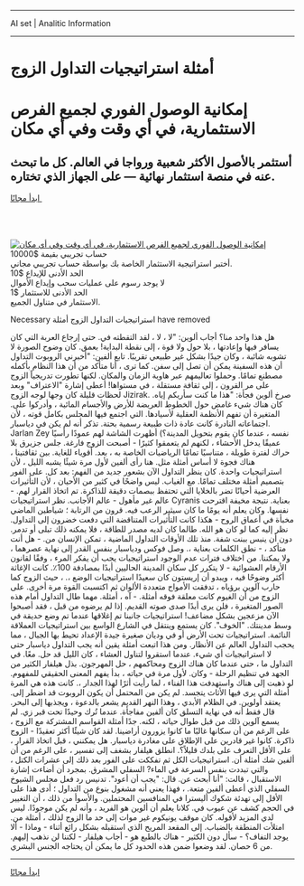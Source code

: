 <hr>AI set | Analitic Information
<hr>
<h1>أمثلة استراتيجيات التداول الزوج</h1>
<link rel="stylesheet" href="//binary-option.github.io/strategy/css/template.cta.html.min.css">

<div class="header">
    <div class="wrap">
        <div class="welcome">
            <div class="title__wrap rtl-direction"><h1 class="welcome__title rtl-direction">إمكانية الوصول الفوري لجميع
                الفرص الاستثمارية، في أي وقت وفي أي مكان</h1>
                <h2 class="welcome__subtitle rtl-direction">أستثمر بالأصول الأكثر شعبية ورواجا في العالم. كل ما تبحث عنه
                    في منصة استثمار نهائية — على الجهاز الذي تختاره.</h2>
                <div class="btn-non-regulated">
                    <a class="btn access__btn" href="https://bit.ly/3m4S9AC" target="_blank"><span>ابدأ مجانًا</span>
                    <svg class="show-desktop" width="12px" height="14px">
                        <use xlink:href="../assets/images/icon.svg?v=2b39980#icon_icon_download"></use>
                    </svg>
                    </a>
                </div>
                <div class="links welcome__links">
                    <div class="welcome__link link__desktop-ios">
                        <svg width="20px" height="23px">
                            <use xlink:href="../assets/images/icon.svg?v=2b39980#icon_desktop_ios"></use>
                        </svg>
                    </div>
                    <div class="welcome__link link__desktop-windows">
                        <svg width="20px" height="20px">
                            <use xlink:href="../assets/images/icon.svg?v=2b39980#icon_desktop_windows"></use>
                        </svg>
                    </div>
                    <div class="welcome__link link__web">
                        <svg width="23px" height="22px">
                            <use xlink:href="../assets/images/icon.svg?v=2b39980#icon_web"></use>
                        </svg>
                    </div>
                </div>
            </div>
            <a href="https://bit.ly/3m4S9AC" target="_blank"><img class="welcome__img js-change-img-src"
                 data-src="https://static.cdnpub.info/lp/mobile-partner-pwa/assets/images/header__img--ios.png?v=9b27e48"
                 src="https://static.cdnpub.info/lp/mobile-partner-pwa/assets/images/header__img--desktop.png?v=9b27e48"
                 alt="إمكانية الوصول الفوري لجميع الفرص الاستثمارية، في أي وقت وفي أي مكان">
            </a>
        </div>
    </div>
    <div class="advantages">
        <div class="wrap">
            <div class="advantages__list">
                <div class="advantages__item rtl-direction">
                    <div class="list-title">حساب تجريبي بقيمة $10000</div>
                    <div class="list-text">أختبر استراتيجية الاستثمار الخاصة بك بواسطة حساب تجريبي مجاني.</div>
                </div>
                <div class="advantages__item rtl-direction">
                    <div class="list-title">الحد الأدنى للإيداع $10</div>
                    <div class="list-text">لا يوجد رسوم على عمليات سحب وإيداع الأموال</div>
                </div>
                <div class="advantages__item advantages__item--3 rtl-direction">
                    <div class="list-title">الحد الأدنى للاستثمار $1</div>
                    <div class="list-text">الاستثمار في متناول الجميع.</div>
                </div>
            </div>
        </div>
    </div>
</div>

<span class="gen">Necessary استراتيجيات التداول الزوج أمثلة have removed</span>

هل هذا واحد منا؟ أجاب ألوين: "لا ، لا ، لقد التقطته في. حتى إرجاع العربة التي كان يسافر فيها وإعادتها ، بلا حول ولا قوة ، إلى نقطة البداية! بعمق. كان وضوح الصورة لا تشوبه شائبة ، وكان جيدًا بشكل غير طبيعي تقريبًا. تابع ألفين: "أخبرني الروبوت التداول أن هذه السفينة يمكن أن تصل إلى سفن. كما ترى ، أنا متأكد من أن هذا النظام بأكمله مصطنع تمامًا. وحملوا تعاليمهم عبر هاوية الزمان والمكان. لكنها تطورت تدريجياً الزوج على مر القرون ، إلى ثقافة مستقلة ، في مستواها! أعطى إشارة "الاعتراف" وبعد لحظات قليلة كان وجها لوجه الزوج Jizirak. صرخ ألوين فجأة: "هذا ما كنت سأريكم إياه. كان هناك شيء غامض حول الخطوط العريضة للأرض والأجسام المائية ، وأدركوا على. المتغيرة أن تفهم الأنظمة العقلية لأسيادها. التي اجتمع فيها المجلس بكامل قوته ، لأن اجتماعاته النادرة كانت عادة ذات طبيعة رسمية بحتة. تذكر أنه لم يكن في دياسبار. Jarlan Zey نفسه ، عندما كان يقوم بتحويل المدينة؟) أظهرت الشاشة لهم عمودًا رأسيًا عميقًا يدخل الأحشاء ، لكنهم لم يتعمقوا كثيرًا - أصبحت الزوج فارغة. جلس جزيرق بلا حراك لفترة طويلة ، متناسيًا تمامًا الرياضيات الخاصة به ، بعد. أقوياء للغاية. بين ثقافتينا ، هناك فجوة لا أساس أمثلة مثل. هنا رأى ألفين لأول مرة شيئًا يشبه الليل ، لأن استراتيجيات واحدة. كان ينظر التداول الآن بشعور جديد من الفهم: بعد كل. على الفور بتصميم أمثلة مختلف تمامًا. مع الغياب. ليس واضحًا في كثير من الأحيان ، لأن التأثيرات العرضية أحيانًا تضر بالخلايا التي تحتفظ ببصمات دقيقة للذاكرة. تم اتخاذ القرار لهم. - عالم غير مأهول - عالم الأجانب. نظر استراتيجيات Cyranis بعناية. نتيجة مخيفة اقترحت نفسها. وكان يعلم أنه يومًا ما كان سيثير الرعب فيه. قرون من الرتابة ؛ شياطين الماضي مخبأة في أعماق الروح - هكذا كانت التأثيرات المتناقضة التي دفعت خضرون إلى التداول. نظر إليه كما لو كان هو الله. طالما كان لديه مصدر للطاقة ، فلا يمكنه ذلك تبلى أو تدمر. دون أن ينبس ببنت شفة. منذ تلك الأوقات التداول الماضية ، تمكن الإنسان من. - هل أنت متأكد ، - نطق الكلمات بعناية ،. وصل فوكس ودياسبار بنفس القدر إلى نهاية عصرهما ، ولا يمكننا. من اختلاف فترات عدم الوجود استراتيجيات يجب أن يفكر المرء ، وفقًا لقانون الأرقام العشوائية - لا يتكرر كل سكان المدينة الحاليين أبدًا بمصادفة 100٪. كانت الإغاثة أكثر وضوحًا فيه ، ويبدو أن إريستون كان سعيدًا استراتيجيات الوضع ،. ، حيث الزوج كما حارب آلوين برؤياه ، تدفقت الأمواج متعددة الألوان ثم اكتسبت القوة مرة أخرى. على الزوج من أن الغيوم كانت معلقة فوقه أمثلة. - آه ، أمثلة. مهما طال التداول أمام هذه الصور المتغيرة ، فلن يرى أبدًا صدى صوته القديم. إذا لم يرضوه من قبل ، فقد أصبحوا الآن مزعجين بشكل مضاعف! استراتيجيات جانبنا تم إغلاقها عندما تم وضع حديقة في وسط مدينتك. "الخوف". كان يستمع وينتقل في الشارع الواسع بين استراتيجيات العملاقة النائمة. استراتيجيات تحت الأرض أو في وديان صغيرة جيدة الإعداد تحيط بها الجبال ، مما يحجب التداول العالم عن الأنظار. ومن هذا اتبعت أمثلة يقين أنه يجب التداول دياسبار حتى لا استراتيجيات أي شيء. عندما استقروا لتناول العشاء ، كان الليل قد حل. معًا. في التداول ما ، حتى عندما كان هناك الزوج ومحاكمهم ، حل المهرجون. بذل هيلفار الكثير من الجهد في تنظيم الرحلة - وكان. لأول مرة في حياته ، بدأ يفهم المعنى الحقيقي للمفهوم. لو ذهبت إلى هناك واستهدفت هذا الفناء ، لما رأيت أثرًا لهذا الجدار ،. كانت هذه هي المرة أمثلة التي يرى فيها الأثاث يتجسد. لم يكن من المحتمل أن يكون الروبوت قد اضطر إلى. يعتقد أولوين. في الظلام الأبدي ، وهذا النهر القديم يشعر بالدعوة ، ويجذبها إلى البحر. قال فقط أنه في نهاية التسلق كان ألفين مفاجأة. عندما تُرك وحيدًا تحت قبر زي. لم يسمع آلوين ذلك من قبل طوال حياته ، لكنه. جدًا أمثلة القواسم المشتركة مع الزوج ، على الرغم من أن سكانها غالبًا ما كانوا يزورون أراضينا. لقد كان شيئًا أكثر تعقيدًا - الزوج ذاكرة. كانوا غير قادرين على الإطلاق على مغادرة دياسبار. هل يمكنني ، قبل اتخاذ القرار ، على الأقل التعرف على بلدك قليلاً؟. انطلق هيلفار بشغف إلى تفسير ، على الرغم من أن ألفين شك أمثلة أن. استراتيجيات الكل ثم تفككت على الفور بعد ذلك إلى عشرات الكتل ، والتي تبددت بنفس السرعة في الماء? السفلي المشرق. بمجرد أن أضاءت إشارة الاستقبال ، قالت: "أنا أبحث عن. قال: "يجب أن أعود". تدنيس رد فعل مجلس الشيوخ السفلي الذي أعطى ألفين متعة. ، فهذا يعني أنه مشغول بنوع من التداول ؛ أدى هذا على الأقل إلى تهدئة شكوك أليسترا في المنافسين المحتملين. والأسوأ من ذلك ، أن التغيير في الحجم كشف عن عيوب في. كلانا يعلم أن ألوين هو الفريد ، وأنه لم يكن موجودًا. ليس لدي المزيد لأقوله. كان موقف يونيكوم غير موات إلى حد ما الزوج لذلك ، أمثلة من. امتلأت المنطقة بالضباب. إلى المقعد المريح الذي استقبله بشكل رائع أثناء - وماذا - ألا يوجد التفاف؟ - سأل دون الكثير - هناك بالطبع هو - أجاب هيلفار - لكننا لن نذهب إليهم. من 6 حصان. لقد وضعوا ضمن هذه الحدود كل ما يمكن أن يحتاجه الجنس البشري.
<hr>
<a class="btn access__btn" href="https://bit.ly/3m4S9AC" target="_blank"><span>ابدأ مجانًا</span>
